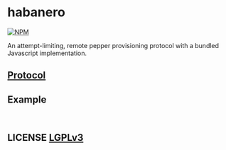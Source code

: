 # habanero
[![NPM](https://img.shields.io/npm/v/habanero.svg)](https://www.npmjs.org/package/habanero)

An attempt-limiting, remote pepper provisioning protocol with a bundled Javascript implementation.

## [Protocol](PROTOCOL.md)

## Example
``` javascript
```

``` javascript
```

## LICENSE [LGPLv3](LICENSE)
